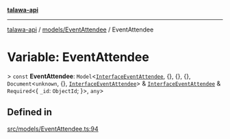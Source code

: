[**talawa-api**](../../../README.md)

***

[talawa-api](../../../modules.md) / [models/EventAttendee](../README.md) / EventAttendee

# Variable: EventAttendee

\> `const` **EventAttendee**: `Model`\<[`InterfaceEventAttendee`](../interfaces/InterfaceEventAttendee.md), \{\}, \{\}, \{\}, `Document`\<`unknown`, \{\}, [`InterfaceEventAttendee`](../interfaces/InterfaceEventAttendee.md)\> & [`InterfaceEventAttendee`](../interfaces/InterfaceEventAttendee.md) & `Required`\<\{ `_id`: `ObjectId`; \}\>, `any`\>

## Defined in

[src/models/EventAttendee.ts:94](https://github.com/PalisadoesFoundation/talawa-api/blob/6bd0fecc1032af2aa70d925c85724d9fec2350f9/src/models/EventAttendee.ts#L94)
